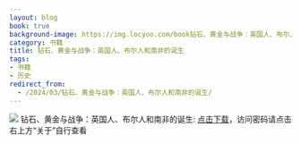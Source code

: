 ```yaml
---
layout: blog
book: true
background-image: https://img.locyoo.com/book钻石、黄金与战争：英国人、布尔人和南非的诞生.jpg
category: 书籍
title: 钻石、黄金与战争：英国人、布尔人和南非的诞生
tags:
- 书籍
- 历史
redirect_from:
  - /2024/03/钻石、黄金与战争：英国人、布尔人和南非的诞生/
---
```

![](https://img.locyoo.com/book钻石、黄金与战争：英国人、布尔人和南非的诞生.jpg)
钻石、黄金与战争：英国人、布尔人和南非的诞生: <a name = "ref1" href="https://url18.ctfile.com/f/50983618-1323175171-6160f2?p=3619">点击下载</a>，访问密码请点击右上方“关于”自行查看